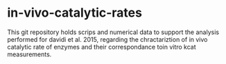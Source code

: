 # in-vivo-catalytic-rates

This git repository holds scrips and numerical data to support the analysis performed for davidi et al. 2015, regarding the chractariztion of in vivo catalytic rate of enzymes and their correspondance toin vitro kcat measurements.


